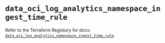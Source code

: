 # `data_oci_log_analytics_namespace_ingest_time_rule`

Refer to the Terraform Registory for docs: [`data_oci_log_analytics_namespace_ingest_time_rule`](https://registry.terraform.io/providers/oracle/oci/6.18.0/docs/data-sources/log_analytics_namespace_ingest_time_rule).
